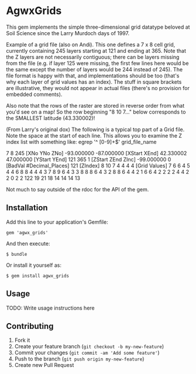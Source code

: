 # AgwxGrids

This gem implements the simple three-dimensional grid datatype beloved at Soil Science since the Larry Murdoch days of 1997.

Example of a grid file (also on Andi). This one defines a 7 x 8 cell grid, currently containing 245 layers starting at 121 and ending at 365. Note that the Z layers are not necessarily contiguous; there can be layers missing from the file (e.g. if layer 125 were missing, the first few lines here would be the same except the number of layers would be 244 instead of 245). The file format is happy with that, and implementations should be too (that's why each layer of grid values has an index). The stuff in square brackets are illustrative, they would not appear in actual files (there's no provision for embedded comments).

Also note that the rows of the raster are stored in reverse order from what you'd see on a map! So the row beginning "8 10 7..." below
corresponds to the SMALLEST latitude (43.330002)!

(From Larry's original dox) The following is a typical top part of a Grid file. Note the space at the start of each line. This allows you to examine the Z index list with something like: egrep '^ [0-9]+$' grid_file_name

  7 8 245                   [XNo  YNo  ZNo]
  -93.000000 -87.000000     [XStart  XEnd]
  42.330002 47.000000       [YStart  YEnd]
  121 365 1                 [ZStart  ZEnd  ZInc]
  -99.000000 0              [BadVal  #Decimal_Places]
  121                       [ZIndex]
  8 10 7 4 4 4 4            [Grid Values]
  7 6 6 4 5 4 4
  6 8 8 4 4 4 3
  7 8 9 6 4 3 3
  8 8 8 6 4 3 2
  8 8 6 4 4 2 1
  6 6 4 2 2 2 2
  4 4 2 2 0 2 2
  122
  19 21 18 14 14 14 13

Not much to say outside of the rdoc for the API of the gem.

## Installation

Add this line to your application's Gemfile:

    gem 'agwx_grids'

And then execute:

    $ bundle

Or install it yourself as:

    $ gem install agwx_grids

## Usage

TODO: Write usage instructions here

## Contributing

1. Fork it
2. Create your feature branch (`git checkout -b my-new-feature`)
3. Commit your changes (`git commit -am 'Add some feature'`)
4. Push to the branch (`git push origin my-new-feature`)
5. Create new Pull Request

